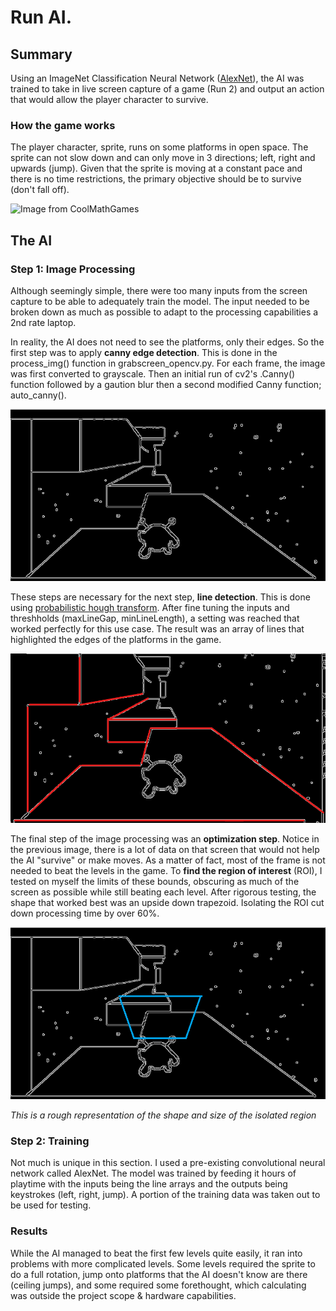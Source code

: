 # Run AI.

## Summary
Using an ImageNet Classification Neural Network ([AlexNet](https://papers.nips.cc/paper/2012/file/c399862d3b9d6b76c8436e924a68c45b-Paper.pdf)), the AI was trained to take in live screen capture of a game (Run 2) and output an action that would allow the player character to survive.

### How the game works
The player character, sprite, runs on some platforms in open space. The sprite can not slow down and can only move in 3 directions; left, right and upwards (jump). Given that the sprite is moving at a constant pace and there is no time restrictions, the primary objective should be to survive (don't fall off).

![Image from CoolMathGames](https://www.coolmathgames.com/sites/default/files/run-2.png)

## The AI

### Step 1: Image Processing
Although seemingly simple, there were too many inputs from the screen capture to be able to adequately train the model. The input needed to be broken down as much as possible to adapt to the processing capabilities a 2nd rate laptop.

In reality, the AI does not need to see the platforms, only their edges. So the first step was to apply **canny edge detection**. This is done in the process_img() function in grabscreen_opencv.py. For each frame, the image was first converted to grayscale. Then an initial run of cv2's .Canny() function followed by a gaution blur then a second modified Canny function; auto_canny(). 

![Canny Output](https://github.com/msheroubi/run-AI/blob/main/images/canny%20edge%20-%20run%20ai.png?raw=true)

These steps are necessary for the next step, **line detection**. This is done using [probabilistic hough transform](https://docs.opencv.org/3.4/d9/db0/tutorial_hough_lines.html). After fine tuning the inputs and threshholds (maxLineGap, minLineLength), a setting was reached that worked perfectly for this use case. The result was an array of lines that highlighted the edges of the platforms in the game.

![Hough Output](https://raw.githubusercontent.com/msheroubi/run-AI/main/images/hough%20line%20-%20run.png)

The final step of the image processing was an **optimization step**. Notice in the previous image, there is a lot of data on that screen that would not help the AI "survive" or make moves. As a matter of fact, most of the frame is not needed to beat the levels in the game. To **find the region of interest** (ROI), I tested on myself the limits of these bounds, obscuring as much of the screen as possible while still beating each level. After rigorous testing, the shape that worked best was an upside down trapezoid. Isolating the ROI cut down processing time by over 60%.

![ROI Isolation](/images/roi_runai.png)

_This is a rough representation of the shape and size of the isolated region_

### Step 2: Training

Not much is unique in this section. I used a pre-existing convolutional neural network called AlexNet. The model was trained by feeding it hours of playtime with the inputs being the line arrays and the outputs being keystrokes (left, right, jump). A portion of the training data was taken out to be used for testing.

### Results

While the AI managed to beat the first few levels quite easily, it ran into problems with more complicated levels. Some levels required the sprite to do a full rotation, jump onto platforms that the AI doesn't know are there (ceiling jumps), and some required some forethought, which calculating was outside the project scope & hardware capabilities.

